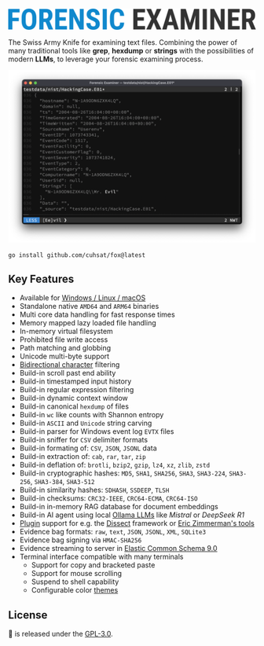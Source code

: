 ![](assets/fox.png "Forensic Examiner")

The Swiss Army Knife for examining text files. Combining the power of many traditional tools like **grep**, **hexdump** or **strings** with the possibilities of modern **LLMs**, to leverage your forensic examining process.

![](assets/live.png "Live Demo")

```console
go install github.com/cuhsat/fox@latest
```

## Key Features
* Available for [Windows / Linux / macOS](https://github.com/cuhsat/fox/releases)
* Standalone native `AMD64` and `ARM64` binaries
* Multi core data handling for fast response times
* Memory mapped lazy loaded file handling
* In-memory virtual filesystem
* Prohibited file write access
* Path matching and globbing
* Unicode multi-byte support
* [Bidirectional character](https://nvd.nist.gov/vuln/detail/CVE-2021-42574) filtering
* Build-in scroll past end ability
* Build-in timestamped input history
* Build-in regular expression filtering
* Build-in dynamic context window
* Build-in canonical `hexdump` of files
* Build-in `wc` like counts with Shannon entropy
* Build-in `ASCII` and `Unicode` string carving 
* Build-in parser for Windows event log `EVTX` files
* Build-in sniffer for `CSV` delimiter formats
* Build-in formating of: `CSV`, `JSON`, `JSONL` data
* Build-in extraction of: `cab`, `rar`, `tar`, `zip`
* Build-in deflation of: `brotli`, `bzip2`, `gzip`, `lz4`, `xz`, `zlib`, `zstd`
* Build-in cryptographic hashes: `MD5`, `SHA1`, `SHA256`, `SHA3`, `SHA3-224`, `SHA3-256`, `SHA3-384`, `SHA3-512`
* Build-in similarity hashes: `SDHASH`, `SSDEEP`, `TLSH`
* Build-in checksums: `CRC32-IEEE`, `CRC64-ECMA`, `CRC64-ISO`
* Build-in in-memory RAG database for document embeddings
* Build-in AI agent using local [Ollama LLMs](https://ollama.com/search) like *Mistral* or *DeepSeek R1*
* [Plugin](PLUGINS.md) support for e.g. the [Dissect](https://docs.dissect.tools) framework or [Eric Zimmerman's tools](https://ericzimmerman.github.io/)
* Evidence bag formats: `raw`, `text`, `JSON`, `JSONL`, `XML`, `SQLite3`
* Evidence bag signing via `HMAC-SHA256`
* Evidence streaming to server in [Elastic Common Schema 9.0](https://www.elastic.co/docs/reference/ecs)
* Terminal interface compatible with many terminals
  * Support for copy and bracketed paste
  * Support for mouse scrolling
  * Suspend to shell capability
  * Configurable color [themes](THEMES.md)

## License
🦊 is released under the [GPL-3.0](LICENSE.md).